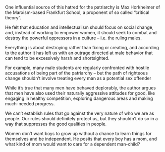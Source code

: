 One influential source of this hatred for the patriarchy is Max Horkheimer of the Marxism-based Frankfurt School, a proponent of so called “critical theory”. 

He felt that education and intellectualism should focus on social change, and, instead of working to empower women, it should seek to combat and destroy the powerful oppressors in a culture – i.e. the ruling males.

Everything is about destroying rather than fixing or creating, and according to the author it has left us with an outrage directed at male behavior that can tend to be excessively harsh and shortsighted.

For example, many male students are regularly confronted with hostile accusations of being part of the patriarchy – but the path of righteous change shouldn’t involve treating every man as a potential sex offender

While it’s true that many men have behaved deplorably, the author argues that men have also used their naturally aggressive attitudes for good, like engaging in healthy competition, exploring dangerous areas and making much-needed progress.

We can’t establish rules that go against the very nature of who we are as people. Our rules should definitely protect us, but they shouldn’t do so in a way that suppresses the good qualities in people.


Women don’t want boys to grow up without a chance to learn things for themselves and be independent. He posits that every boy has a mom, and what kind of mom would want to care for a dependent man-child?
